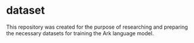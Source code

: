 # dataset
This repository was created for the purpose of researching and preparing the necessary datasets for training the Ark language model.
